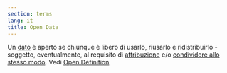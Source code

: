 ```yaml
---
section: terms
lang: it
title: Open Data
---
```

Un [dato](/glossary/it/terms/data/) è aperto se chiunque è libero di usarlo, riusarlo e ridistribuirlo - soggetto, eventualmente, al requisito di [attribuzione](/glossary/it/terms/attribute/) e/o [condividere allo stesso modo](/glossary/it/terms/share-alike). Vedi [Open Definition](/glossary/it/terms/open-definition/)
